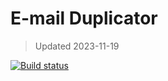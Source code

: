 # E-mail Duplicator

> Updated 2023-11-19

[![Build status](https://ci.appveyor.com/api/projects/status/gid3mu5k6kwuards?svg=true)](https://ci.appveyor.com/project/Yxine/emaildup)
